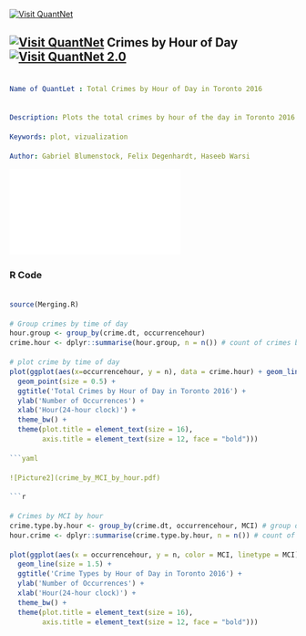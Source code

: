 [<img src="https://github.com/QuantLet/Styleguide-and-FAQ/blob/master/pictures/banner.png" width="888" alt="Visit QuantNet">](http://quantlet.de/)

## [<img src="https://github.com/QuantLet/Styleguide-and-FAQ/blob/master/pictures/qloqo.png" alt="Visit QuantNet">](http://quantlet.de/) **Crimes by Hour of Day** [<img src="https://github.com/QuantLet/Styleguide-and-FAQ/blob/master/pictures/QN2.png" width="60" alt="Visit QuantNet 2.0">](http://quantlet.de/)

```yaml

Name of QuantLet : Total Crimes by Hour of Day in Toronto 2016


Description: Plots the total crimes by hour of the day in Toronto 2016.

Keywords: plot, vizualization

Author: Gabriel Blumenstock, Felix Degenhardt, Haseeb Warsi


```

![Picture1](crime_by_hour.pdf)


### R Code
```r

source(Merging.R)

# Group crimes by time of day
hour.group <- group_by(crime.dt, occurrencehour)
crime.hour <- dplyr::summarise(hour.group, n = n()) # count of crimes by hour

# plot crime by time of day
plot(ggplot(aes(x=occurrencehour, y = n), data = crime.hour) + geom_line(size = 2.5, alpha = 0.7, color = "mediumseagreen", group=1) + 
  geom_point(size = 0.5) + 
  ggtitle('Total Crimes by Hour of Day in Toronto 2016') +
  ylab('Number of Occurrences') +
  xlab('Hour(24-hour clock)') +
  theme_bw() +
  theme(plot.title = element_text(size = 16),
        axis.title = element_text(size = 12, face = "bold")))

```yaml

![Picture2](crime_by_MCI_by_hour.pdf)

```r

# Crimes by MCI by hour
crime.type.by.hour <- group_by(crime.dt, occurrencehour, MCI) # group data by hour and MCI
hour.crime <- dplyr::summarise(crime.type.by.hour, n = n()) # count of crime types by hour

plot(ggplot(aes(x = occurrencehour, y = n, color = MCI, linetype = MCI), data = hour.crime) + # plot lines by MCI 
  geom_line(size = 1.5) + 
  ggtitle('Crime Types by Hour of Day in Toronto 2016') +
  ylab('Number of Occurrences') +
  xlab('Hour(24-hour clock)') +
  theme_bw() +
  theme(plot.title = element_text(size = 16),
        axis.title = element_text(size = 12, face = "bold")))